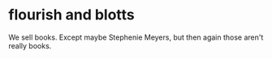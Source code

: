 # flourish and blotts
We sell books. Except maybe Stephenie Meyers, but then again those aren't really books. 
